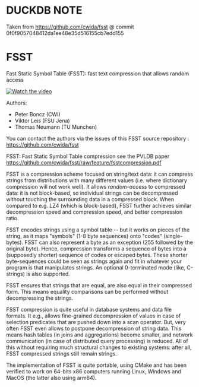 # DUCKDB NOTE
Taken from https://github.com/cwida/fsst @ commit 0f0f9057048412da1ee48e35d516155cb7edd155

# FSST
Fast Static Symbol Table (FSST): fast text compression that allows random access 

[![Watch the video](https://github.com/cwida/fsst/raw/feature/fsst-presentation.png)](https://github.com/cwida/fsst/raw/feature/fsst-presentation.mp4)

Authors:
- Peter Boncz (CWI)
- Viktor Leis (FSU Jena)
- Thomas Neumann (TU Munchen)

You can contact the authors via the issues of this FSST source repository : https://github.com/cwida/fsst

FSST: Fast Static Symbol Table compression
see the PVLDB paper https://github.com/cwida/fsst/raw/feature/fsstcompression.pdf

FSST is a compression scheme focused on string/text data: it can compress strings from distributions with many different values (i.e. where dictionary compression will not work well). It allows *random-access* to compressed data: it is not block-based, so individual strings can be decompressed without touching the surrounding data in a compressed block. When compared to e.g. LZ4 (which is block-based), FSST further achieves similar decompression speed and compression speed, and better compression ratio.

FSST encodes strings using a symbol table -- but it works on pieces of the string, as it maps "symbols" (1-8 byte sequences) onto "codes" (single-bytes). FSST can also represent a byte as an exception (255 followed by the original byte). Hence, compression transforms a sequence of bytes into a (supposedly shorter) sequence of codes or escaped bytes. These shorter byte-sequences could be seen as strings again and fit in whatever your program is that manipulates strings. An optional 0-terminated mode (like, C-strings) is also supported.

FSST ensures that strings that are equal, are also equal in their compressed form. This means equality comparisons can be performed without decompressing the strings.

FSST compression is quite useful in database systems and data file formats. It e.g., allows fine-grained decompression of values in case of selection predicates that are pushed down into a scan operator. But, very often FSST even allows to postpone decompression of string data. This means hash tables (in joins and aggregations) become smaller, and network communication (in case of distributed query processing) is reduced. All of this without requiring much structural changes to existing systems: after all, FSST compressed strings still remain strings.

The implementation of FSST is quite portable, using CMake and has been verified to work on 64-bits x86 computers running Linux, Windows and MacOS (the latter also using arm64).

